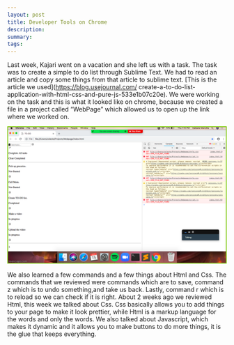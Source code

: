 ```yaml
---
layout: post
title: Developer Tools on Chrome 
description: 
summary: 
tags:
---
```


 Last week, Kajari went on a vacation and she left us with a task. The task was to create a simple to do list through Sublime Text. We had to read an article and copy some things from that article to sublime text. [This is the article we used](https://blog.usejournal.com/ create-a-to-do-list-application-with-html-css-and-pure-js-533e1b07c20e). We were working on the task and this is what it looked like on chrome, because we created a file in a project called “WebPage” which allowed us to open up the link where we worked on. 

 ![Image of Developer Tools](images/developer_console.png) 

We also learned a few commands and a few things about Html and Css. The commands that we reviewed were commands which are to save, command z which is to undo something,and take us back. Lastly, command r which is to reload so we can check if it is right. About 2 weeks ago we reviewed Html, this week we talked about Css. Css basically allows you to add things to your page to make it look prettier, while Html is a markup language for the words and only the words. We also talked about Javascript, which makes it dynamic and it allows you to make buttons to do more things, it is the glue that keeps everything.

